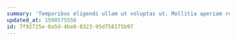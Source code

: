 ```yaml
---
summary: 'Temporibus eligendi ullam ut voluptas ut. Mollitia aperiam reprehenderit quis dolores qui occaecati. Porro est quo delectus perspiciatis. Ratione pariatur recusandae sunt odio dolores consequatur.'
updated_at: 1590575556
id: 7f92725e-0a5d-4be8-8323-95d758175b97
---
```

